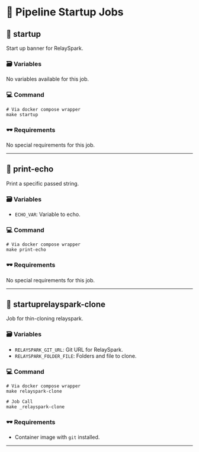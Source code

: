# 🚁 Pipeline Startup Jobs

## 🚁 startup
Start up banner for RelaySpark.

### 🗃️ Variables
No variables available for this job.

### 💻 Command
```Shell
# Via docker compose wrapper
make startup
```

### 🕶️ Requirements
No special requirements for this job.

---

## 🚁 print-echo
Print a specific passed string.

### 🗃️ Variables
- `ECHO_VAR`: Variable to echo.

### 💻 Command
```Shell
# Via docker compose wrapper
make print-echo
```

### 🕶️ Requirements
No special requirements for this job.

---

## 🚁 startuprelayspark-clone
Job for thin-cloning relayspark.

### 🗃️ Variables
- `RELAYSPARK_GIT_URL`: Git URL for RelaySpark.
- `RELAYSPARK_FOLDER_FILE`: Folders and file to clone.

### 💻 Command
```Shell
# Via docker compose wrapper
make relayspark-clone

# Job Call
make _relayspark-clone
```

### 🕶️ Requirements
- Container image with `git` installed.

---
